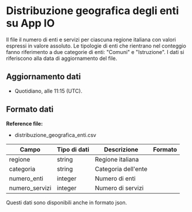 
# Distribuzione geografica degli enti su App IO

Il file il numero di enti e servizi per ciascuna regione italiana con valori espressi in valore assoluto. Le tipologie di enti che rientrano nel conteggio fanno riferimento a due categorie di enti: "Comuni" e "Istruzione". I dati si riferiscono alla data di aggiornamento del file.

## Aggiornamento dati

- Quotidiano, alle 11:15 (UTC).

## Formato dati

**Reference file:**

- distribuzione_geografica_enti.csv<br>

| Campo           | Tipo di dati | Descrizione          | Formato    |
| --------------- | ------------ | -------------------- | ---------- |
| regione         | string       | Regione italiana     |            |
| categoria       | string       | Categoria dell'ente  |            |
| numero_enti     | integer      | Numero di enti       |            |
| numero_servizi  | integer      | Numero di servizi    |            |


Questi dati sono disponibili anche in formato json.